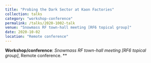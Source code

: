 ```yaml
---
title: "Probing the Dark Sector at Kaon Factories"
collection: talks
category: "workshop-conference"
permalink: /talks/2020-1002-talk
venue: "Snowmass RF town-hall meeting [RF6 topical group]"
date: 2020-10-02
location: "Remote conference"
---
```

**Workshop/conference**: *Snowmass RF town-hall meeting [RF6 topical group]*, Remote conference. **


